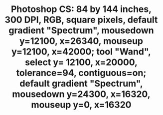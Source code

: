 ---
ee_id: '4389'
site: '1'
type: '2'
url: 2017-042-photoshop-cs
title: 'Photoshop CS: 84 by 144 inches, 300 DPI, RGB, square pixels, default gradient
  "Spectrum", mousedown y=12100, x=26340, mouseup y=12100, x=42000; tool "Wand", select
  y= 12100,  x=20000, tolerance=94, contiguous=on; default gradient "Spectrum", mousedown
  y=24300, x=16320, mouseup y=0, x=16320'
year: '2017'
display_year: '2017'
medium: Chromogenic print
dims: 84 x 144 in
pitch: ''
ps: ''
live_url: ''
related: ''
youtube: ''
related_code: ''
imgs: photoshop-cs-2017-042-database-02.jpg
subheading: ''
download: ''
add_credit: ''
commission: ''
layout: things-i-made
---